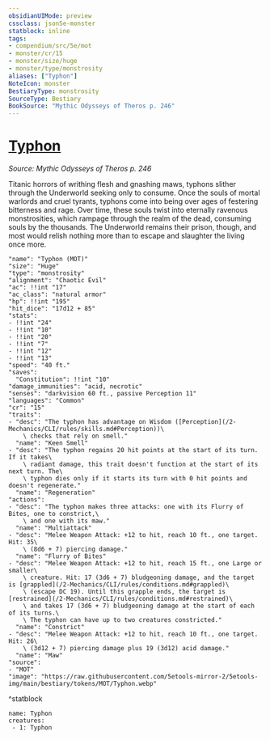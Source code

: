 ```yaml
---
obsidianUIMode: preview
cssclass: json5e-monster
statblock: inline
tags:
- compendium/src/5e/mot
- monster/cr/15
- monster/size/huge
- monster/type/monstrosity
aliases: ["Typhon"]
NoteIcon: monster
BestiaryType: monstrosity
SourceType: Bestiary
BookSource: "Mythic Odysseys of Theros p. 246"
---
```

# [Typhon](2-Mechanics/CLI/bestiary/monstrosity/typhon-mot.md)
*Source: Mythic Odysseys of Theros p. 246*  

Titanic horrors of writhing flesh and gnashing maws, typhons slither through the Underworld seeking only to consume. Once the souls of mortal warlords and cruel tyrants, typhons come into being over ages of festering bitterness and rage. Over time, these souls twist into eternally ravenous monstrosities, which rampage through the realm of the dead, consuming souls by the thousands. The Underworld remains their prison, though, and most would relish nothing more than to escape and slaughter the living once more.

```statblock
"name": "Typhon (MOT)"
"size": "Huge"
"type": "monstrosity"
"alignment": "Chaotic Evil"
"ac": !!int "17"
"ac_class": "natural armor"
"hp": !!int "195"
"hit_dice": "17d12 + 85"
"stats":
- !!int "24"
- !!int "10"
- !!int "20"
- !!int "7"
- !!int "12"
- !!int "13"
"speed": "40 ft."
"saves":
  "Constitution": !!int "10"
"damage_immunities": "acid, necrotic"
"senses": "darkvision 60 ft., passive Perception 11"
"languages": "Common"
"cr": "15"
"traits":
- "desc": "The typhon has advantage on Wisdom ([Perception](/2-Mechanics/CLI/rules/skills.md#Perception))\
    \ checks that rely on smell."
  "name": "Keen Smell"
- "desc": "The typhon regains 20 hit points at the start of its turn. If it takes\
    \ radiant damage, this trait doesn't function at the start of its next turn. The\
    \ typhon dies only if it starts its turn with 0 hit points and doesn't regenerate."
  "name": "Regeneration"
"actions":
- "desc": "The typhon makes three attacks: one with its Flurry of Bites, one to constrict,\
    \ and one with its maw."
  "name": "Multiattack"
- "desc": "Melee Weapon Attack: +12 to hit, reach 10 ft., one target. Hit: 35\
    \ (8d6 + 7) piercing damage."
  "name": "Flurry of Bites"
- "desc": "Melee Weapon Attack: +12 to hit, reach 15 ft., one Large or smaller\
    \ creature. Hit: 17 (3d6 + 7) bludgeoning damage, and the target is [grappled](/2-Mechanics/CLI/rules/conditions.md#grappled)\
    \ (escape DC 19). Until this grapple ends, the target is [restrained](/2-Mechanics/CLI/rules/conditions.md#restrained)\
    \ and takes 17 (3d6 + 7) bludgeoning damage at the start of each of its turns.\
    \ The typhon can have up to two creatures constricted."
  "name": "Constrict"
- "desc": "Melee Weapon Attack: +12 to hit, reach 10 ft., one target. Hit: 26\
    \ (3d12 + 7) piercing damage plus 19 (3d12) acid damage."
  "name": "Maw"
"source":
- "MOT"
"image": "https://raw.githubusercontent.com/5etools-mirror-2/5etools-img/main/bestiary/tokens/MOT/Typhon.webp"
```
^statblock

```encounter-table
name: Typhon
creatures:
 - 1: Typhon
```